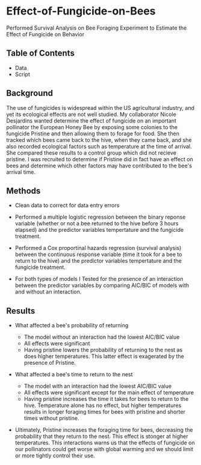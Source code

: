 # Effect-of-Fungicide-on-Bees
Performed Survival Analysis on Bee Foraging Experiment to Estimate the Effect of Fungicide on Behavior

## Table of Contents

* Data
* Script

## Background

The use of fungicides is widespread within the US agricultural industry, and yet its ecological effects are not well studied. My collaborator Nicole Desjardins wanted determine the effect of fungicide on an important pollinator the European Honey Bee by exposing some colonies to the fungicide Pristine and then allowing them to forage for food. She then tracked which bees came back to the hive, when they came back, and she also recorded ecological factors such as temperature at the time of arrival. She compared these results to a control group which did not recieve pristine. I was recruited to determine if Pristine did in fact have an effect on bees and determine which other factors may have contributed to the bee's arrival time. 

## Methods

* Clean data to correct for data entry errors

* Performed a multiple logistic regression between the binary reponse variable (whether or not a bee returned to the hive before 3 hours elapsed) and the predictor variables tempertature and the fungicide treatment. 

* Performed a Cox proportinal hazards regression (survival analysis) between the continuous response variable (time it took for a bee to return to the hive) and the predictor variables tempertature and the fungicide treatment. 

* For both types of models I Tested for the presence of an interaction between the predictor variables by comparing AIC/BIC of models with and without an interaction. 

## Results

* What affected a bee's probability of returning
  - The model without an interaction had the lowest AIC/BIC value
  - All effects were significant
  - Having pristine lowers the probability of returning to the nest as does higher temperatures. This latter effect is exagerated by the presence of Pristine. 

* What affected a bee's time to return to the nest
  - The model with an interaction had the lowest AIC/BIC value
  - All effects were significant except for the main effect of temperature
  - Having pristine increases the time it takes for bees to return to the hive. Temperature alone has no effect, but higher temperatures results in longer foraging times for bees with pristine and shorter times without pristine. 
  
  

* Ultimately, Pristine increases the foraging time for bees, decreasing the probability that they return to the nest. This effect is stonger at higher temperatures. This interactions warns us that the effects of fungicide on our pollinators could get worse with global warming and we should limit or more tightly control their use. 


